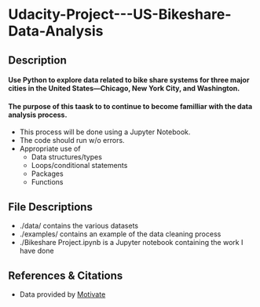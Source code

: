 # Udacity-Project---US-Bikeshare-Data-Analysis

## Description
#### Use Python to explore data related to bike share systems for three major cities in the United States—Chicago, New York City, and Washington.
#### The purpose of this taask to to continue to become familliar with the data analysis process.

- This process will be done using a Jupyter Notebook.
- The code should run w/o errors.
- Appropriate use of
  - Data structures/types
  - Loops/conditional statements
  - Packages
  - Functions

## File Descriptions
- ./data/ contains the various datasets
- ./examples/ contains an example of the data cleaning process
- ./Bikeshare Project.ipynb is a Jupyter notebook containing the work I have done

## References & Citations
- Data provided by [Motivate](https://www.motivateco.com/)
